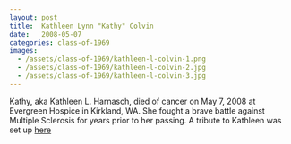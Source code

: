 ```yaml
---
layout: post
title:  Kathleen Lynn "Kathy" Colvin
date:   2008-05-07
categories: class-of-1969
images:
  - /assets/class-of-1969/kathleen-l-colvin-1.png
  - /assets/class-of-1969/kathleen-l-colvin-2.jpg
  - /assets/class-of-1969/kathleen-l-colvin-3.jpg
---
```

Kathy, aka Kathleen L. Harnasch, died of cancer on May 7, 2008 at Evergreen Hospice in Kirkland, WA. She fought a brave battle against Multiple Sclerosis for years prior to her passing. A tribute to Kathleen was set up [here](http://tinyurl.com/q2txdu6)
